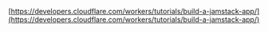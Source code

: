 [https://developers.cloudflare.com/workers/tutorials/build-a-jamstack-app/](https://developers.cloudflare.com/workers/tutorials/build-a-jamstack-app/)
